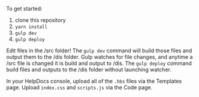 To get started:

1. clone this repository
2. `yarn install`
3. `gulp dev`
4. `gulp deploy`

Edit files in the /src folder! The `gulp dev` command will build those files and output them to the /dis folder. Gulp watches for file changes, and anytime a /src file is changed it is build and output to /dis.
The `gulp deploy` command build files and outputs to the /dis folder without launching watcher.

In your HelpDocs console, upload all of the `.hbs` files via the Templates page. Upload `index.css` and `scripts.js` via the Code page.